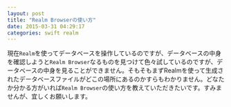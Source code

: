 ```yaml
---
layout: post
title: "Realm Browserの使い方"
date: 2015-03-31 04:29:17
categories: swift realm
---
```

<p>現在<code>Realm</code>を使ってデータベースを操作しているのですが、データベースの中身を確認しようと<code>Realm Browser</code>なるものを見つけて色々試しているのですが、データベースの中身を見ることができません。そもそもまずRealmを使って生成されたデータベースファイルがどこの場所にあるのかすらもわかりません。どなたか分かる方がいれば<code>Realm Browser</code>の使い方を教えていただきたいです。すみませんが、宜しくお願いします。</p>
